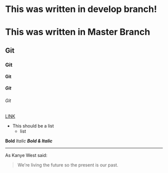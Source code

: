 # This was written in develop branch!
# This was written in Master Branch
## Git
### Git
#### Git
##### Git
###### Git

[LINK](https://www.google.com/)

* This should be a list
  * list
  
**Bold**
*Italic*
***Bold & Italic***

---
As Kanye West said:
> We're living the future so
> the present is our past.
